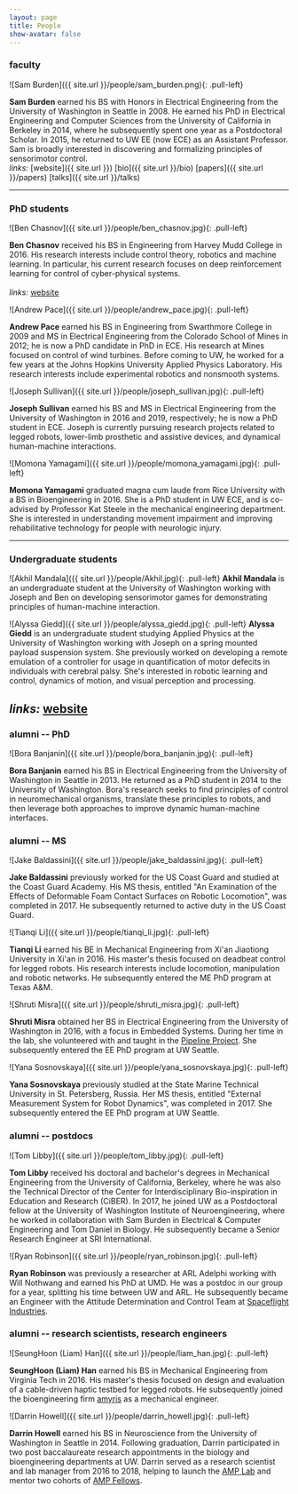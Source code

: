 ```yaml
---
layout: page
title: People
show-avatar: false
---
```


### faculty

![Sam Burden]({{ site.url }}/people/sam_burden.png){: .pull-left}

**Sam Burden**
earned his BS with Honors in Electrical Engineering from the University of Washington in Seattle in 2008.  He earned his PhD in Electrical Engineering and Computer Sciences from the University of California in Berkeley in 2014, where he subsequently spent one year as a Postdoctoral Scholar.  In 2015, he returned to UW EE (now ECE) as an Assistant Professor.  Sam is broadly interested in discovering and formalizing principles of sensorimotor control.
<br>
*links:*
[website]({{ site.url }})
[bio]({{ site.url }}/bio)
[papers]({{ site.url }}/papers)
[talks]({{ site.url }}/talks)

---
### PhD students

![Ben Chasnov]({{ site.url }}/people/ben_chasnov.jpg){: .pull-left}

**Ben Chasnov**
received his BS in Engineering from Harvey Mudd College in 2016. His research interests include control theory, robotics and machine learning. In particular, his current research focuses on deep reinforcement learning for control of cyber-physical systems. 
&nbsp; &nbsp; &nbsp; &nbsp; &nbsp; &nbsp; &nbsp; &nbsp; &nbsp; &nbsp; &nbsp; &nbsp; &nbsp; &nbsp; &nbsp; &nbsp; &nbsp; &nbsp; &nbsp; &nbsp; &nbsp; &nbsp; &nbsp; &nbsp; &nbsp; &nbsp; &nbsp; &nbsp; &nbsp; &nbsp; &nbsp; &nbsp; &nbsp; &nbsp; &nbsp; &nbsp; &nbsp; &nbsp; &nbsp; &nbsp; &nbsp; &nbsp; &nbsp; &nbsp; 
<br>
*links:*
[website](http://students.washington.edu/bchasnov)

![Andrew Pace]({{ site.url }}/people/andrew_pace.jpg){: .pull-left}

**Andrew Pace**
earned his BS in Engineering from Swarthmore College in 2009 and MS in Electrical Engineering from the Colorado School of Mines in 2012; he is now a PhD candidate in PhD in ECE. His research at Mines focused on control of wind turbines. Before coming to UW, he worked for a few years at the Johns Hopkins University Applied Physics Laboratory. His research interests include experimental robotics and nonsmooth systems.

![Joseph Sullivan]({{ site.url }}/people/joseph_sullivan.jpg){: .pull-left}

**Joseph Sullivan**
earned his BS and MS in Electrical Engineering from the University of Washington in 2016 and 2019, respectively; he is now a PhD student in ECE. Joseph is currently pursuing research projects related to legged robots, lower-limb prosthetic and assistive devices, and dynamical human-machine interactions.

![Momona Yamagami]({{ site.url }}/people/momona_yamagami.jpg){: .pull-left}

**Momona Yamagami**
graduated magna cum laude from Rice University with a BS in Bioengineering in 2016. She is a PhD student in UW ECE, and is co-advised by Professor Kat Steele in the mechanical engineering department. She is interested in understanding movement impairment and improving rehabilitative technology for people with neurologic injury. 

---

### Undergraduate students

![Akhil Mandala]({{ site.url }}/people/Akhil.jpg){: .pull-left}
**Akhil Mandala**
is an undergraduate student at the University of Washington working with Joseph and Ben on developing sensorimotor games for demonstrating principles of human-machine interaction.

![Alyssa Giedd]({{ site.url }}/people/alyssa_giedd.jpg){: .pull-left}
**Alyssa Giedd**
is an undergraduate student studying Applied Physics at the University of Washington working with Joseph on a spring mounted payload suspension system. She previously worked on developing a remote emulation of a controller for usage in quantification of motor defecits in individuals with cerebral palsy. She's interested in robotic learning and control, dynamics of motion, and visual perception and processing.

*links:*
[website](akhilmandala.github.io)
---
### alumni -- PhD

![Bora Banjanin]({{ site.url }}/people/bora_banjanin.jpg){: .pull-left}

**Bora Banjanin**
earned his BS in Electrical Engineering from the University of Washington in Seattle in 2013.  He returned as a PhD student in 2014 to the University of Washington. Bora's research seeks to find principles of control in neuromechanical organisms, translate these principles to robots, and then leverage both approaches to improve dynamic human-machine interfaces.

### alumni -- MS

![Jake Baldassini]({{ site.url }}/people/jake_baldassini.jpg){: .pull-left}

**Jake Baldassini**
previously worked for the US Coast Guard and studied at the Coast Guard Academy.
His MS thesis, entitled "An Examination of the Effects of Deformable Foam Contact Surfaces on Robotic Locomotion", was completed in 2017.
He subsequently returned to active duty in the US Coast Guard.

![Tianqi Li]({{ site.url }}/people/tianqi_li.jpg){: .pull-left}

**Tianqi Li**
earned his BE in Mechanical Engineering from Xi'an Jiaotiong University in Xi'an in 2016. His master's thesis focused on deadbeat control for legged robots. His research interests include locomotion, manipulation and robotic networks.
He subsequently entered the ME PhD program at Texas A&M.

![Shruti Misra]({{ site.url }}/people/shruti_misra.jpg){: .pull-left}

**Shruti Misra**
obtained her BS in Electrical Engineering from the University of Washington in 2016, with a focus in Embedded Systems. 
During her time in the lab, she volunteered with and taught in the [Pipeline Project](https://www.washington.edu/uaa/exploring/pipeline-project/).
She subsequently entered the EE PhD program at UW Seattle.


![Yana Sosnovskaya]({{ site.url }}/people/yana_sosnovskaya.jpg){: .pull-left}

**Yana Sosnovskaya**
previously studied at the State Marine Technical University in St. Petersberg, Russia.
Her MS thesis, entitled "External Measurement System for Robot Dynamics", was completed in 2017.
She subsequently entered the EE PhD program at UW Seattle.

### alumni -- postdocs 

![Tom Libby]({{ site.url }}/people/tom_libby.jpg){: .pull-left}

**Tom Libby**
received his doctoral and bachelor's degrees in Mechanical Engineering from the University of California, Berkeley, where he was also the Technical Director of the Center for Interdisciplinary Bio-inspiration in Education and Research (CiBER). 
In 2017, he joined UW as a Postdoctoral fellow at the University of Washington Institute of Neuroengineering, where he worked in collaboration with Sam Burden in Electrical & Computer Engineering and Tom Daniel in Biology. 
He subsequently became a Senior Research Engineer at SRI International. 

![Ryan Robinson]({{ site.url }}/people/ryan_robinson.jpg){: .pull-left}

**Ryan Robinson**
was previously a researcher at ARL Adelphi working with Will Nothwang and earned his PhD at UMD.
He was a postdoc in our group for a year, splitting his time between UW and ARL.
He subsequently became an Engineer with the Attitude Determination and Control Team at [Spaceflight Industries](http://spaceflight.com/).

### alumni -- research scientists, research engineers

![SeungHoon (Liam) Han]({{ site.url }}/people/liam_han.jpg){: .pull-left}

**SeungHoon (Liam) Han**
earned his BS in Mechanical Engineering from Virginia Tech in 2016. 
His master's thesis focused on design and evaluation of a cable-driven haptic testbed for legged robots.
He subsequently joined the bioengineering firm [amyris](https://amyris.com/) as a mechanical engineer.


![Darrin Howell]({{ site.url }}/people/darrin_howell.jpg){: .pull-left}

**Darrin Howell**
earned his BS in Neuroscience from the University of Washington in Seattle in 2014. 
Following graduation, Darrin participated in two post baccalaureate research appointments in the biology and bioengineering departments at UW. 
Darrin served as a research scientist and lab manager from 2016 to 2018, helping to launch the [AMP Lab](http://depts.washington.edu/amplify) and mentor two cohorts of [AMP Fellows](http://depts.washington.edu/amplify/?page_id=41). 

